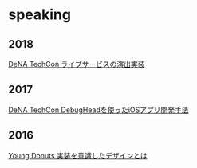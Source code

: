 # speaking


## 2018

[DeNA TechCon ライブサービスの演出実装](https://www.slideshare.net/dena_tech/ss-88557943)

## 2017

[DeNA TechCon  DebugHeadを使ったiOSアプリ開発手法](https://www.slideshare.net/dena_tech/debugheadios-denatechcon)

## 2016

[Young Donuts 実装を意識したデザインとは](https://yng-dnts.connpass.com/event/36358/)
